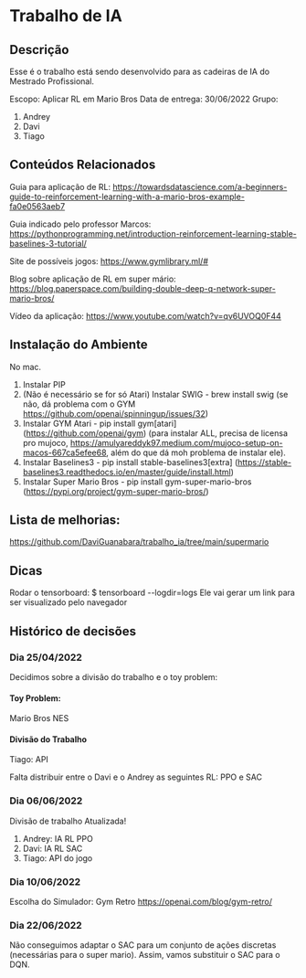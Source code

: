 # Trabalho de IA

## Descrição

Esse é o trabalho está sendo desenvolvido para as cadeiras de IA do Mestrado Profissional.

Escopo: Aplicar RL em Mario Bros
Data de entrega: 30/06/2022
Grupo:

1. Andrey
2. Davi
3. Tiago

## Conteúdos Relacionados

Guia para aplicação de RL:
https://towardsdatascience.com/a-beginners-guide-to-reinforcement-learning-with-a-mario-bros-example-fa0e0563aeb7

Guia indicado pelo professor Marcos:
https://pythonprogramming.net/introduction-reinforcement-learning-stable-baselines-3-tutorial/

Site de possíveis jogos:
https://www.gymlibrary.ml/#

Blog sobre aplicação de RL em super mário:
https://blog.paperspace.com/building-double-deep-q-network-super-mario-bros/

Vídeo da aplicação:
https://www.youtube.com/watch?v=qv6UVOQ0F44


## Instalação do Ambiente

No mac.

1. Instalar PIP
2. (Não é necessário se for só Atari) Instalar SWIG - brew install swig (se não, dá problema com o GYM https://github.com/openai/spinningup/issues/32)
3. Instalar GYM Atari - pip install gym[atari] (https://github.com/openai/gym) (para instalar ALL, precisa de licensa pro mujoco, https://amulyareddyk97.medium.com/mujoco-setup-on-macos-667ca5efee68, além do que dá moh problema de instalar ele).
4. Instalar Baselines3 - pip install stable-baselines3[extra] (https://stable-baselines3.readthedocs.io/en/master/guide/install.html)
5. Instalar Super Mario Bros - pip install gym-super-mario-bros (https://pypi.org/project/gym-super-mario-bros/)

## Lista de melhorias:
https://github.com/DaviGuanabara/trabalho_ia/tree/main/supermario

## Dicas

Rodar o tensorboard:
$ tensorboard --logdir=logs
Ele vai gerar um link para ser visualizado pelo navegador

## Histórico de decisões
### Dia 25/04/2022

Decidimos sobre a divisão do trabalho e o toy problem:

#### Toy Problem: 
Mario Bros NES

#### Divisão do Trabalho

Tiago: API

Falta distribuir entre o Davi e o Andrey as seguintes RL: PPO e SAC

### Dia 06/06/2022

Divisão de trabalho Atualizada!
1. Andrey: IA RL PPO
2. Davi: IA RL SAC
3. Tiago: API do jogo 

### Dia 10/06/2022

Escolha do Simulador:
Gym Retro
https://openai.com/blog/gym-retro/


### Dia 22/06/2022

Não conseguimos adaptar o SAC para um conjunto de ações discretas (necessárias para o super mario). Assim, vamos substituir o SAC para o DQN.

